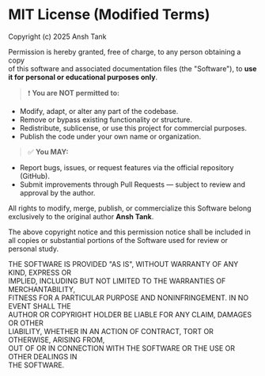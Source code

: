 # MIT License (Modified Terms)

Copyright (c) 2025 Ansh Tank

Permission is hereby granted, free of charge, to any person obtaining a copy  
of this software and associated documentation files (the "Software"), to **use it for personal or educational purposes only**.

> ❗ **You are NOT permitted to:**

- Modify, adapt, or alter any part of the codebase.
- Remove or bypass existing functionality or structure.
- Redistribute, sublicense, or use this project for commercial purposes.
- Publish the code under your own name or organization.

> ✅ **You MAY:**

- Report bugs, issues, or request features via the official repository (GitHub).
- Submit improvements through Pull Requests — subject to review and approval by the author.

All rights to modify, merge, publish, or commercialize this Software belong exclusively to the original author **Ansh Tank**.

The above copyright notice and this permission notice shall be included in  
all copies or substantial portions of the Software used for review or personal study.

THE SOFTWARE IS PROVIDED "AS IS", WITHOUT WARRANTY OF ANY KIND, EXPRESS OR  
IMPLIED, INCLUDING BUT NOT LIMITED TO THE WARRANTIES OF MERCHANTABILITY,  
FITNESS FOR A PARTICULAR PURPOSE AND NONINFRINGEMENT. IN NO EVENT SHALL THE  
AUTHOR OR COPYRIGHT HOLDER BE LIABLE FOR ANY CLAIM, DAMAGES OR OTHER  
LIABILITY, WHETHER IN AN ACTION OF CONTRACT, TORT OR OTHERWISE, ARISING FROM,  
OUT OF OR IN CONNECTION WITH THE SOFTWARE OR THE USE OR OTHER DEALINGS IN  
THE SOFTWARE.
